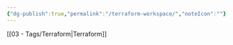 ```yaml
---
{"dg-publish":true,"permalink":"/terraform-workspace/","noteIcon":""}
---
```


[[03 - Tags/Terraform\|Terraform]]
